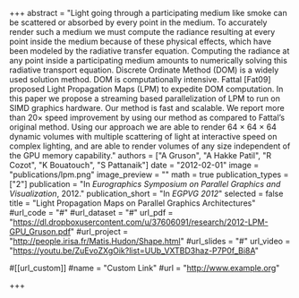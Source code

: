 +++
abstract = "Light going through a participating medium like smoke can be scattered or absorbed by every point in the medium. To accurately render such a medium we must compute the radiance resulting at every point inside the medium because of these physical effects, which have been modeled by the radiative transfer equation. Computing the radiance at any point inside a participating medium amounts to numerically solving this radiative transport equation. Discrete Ordinate Method (DOM) is a widely used solution method. DOM is computationally intensive. Fattal [Fat09] proposed Light Propagation Maps (LPM) to expedite DOM computation. In this paper we propose a streaming based parallelization of LPM to run on SIMD graphics hardware. Our method is fast and scalable. We report more than 20× speed improvement by using our method as compared to Fattal’s original method. Using our approach we are able to render 64 × 64 × 64 dynamic volumes with multiple scattering of light at interactive speed on complex lighting, and are able to render volumes of any size independent of the GPU memory capability."
authors = ["A Gruson", "A Hakke Patil", "R Cozot", "K Bouatouch", "S Pattanaik"]
date = "2012-02-01"
image = "publications/lpm.png"
image_preview = ""
math = true
publication_types = ["2"]
publication = "In *Eurographics Symposium on Parallel Graphics and Visualization*, 2012."
publication_short = "In *EGPVG 2012*"
selected = false
title = "Light Propagation Maps on Parallel Graphics Architectures"
#url_code = "#"
#url_dataset = "#"
url_pdf = "https://dl.dropboxusercontent.com/u/37606091/research/2012-LPM-GPU_Gruson.pdf"
#url_project = "http://people.irisa.fr/Matis.Hudon/Shape.html"
#url_slides = "#"
url_video = "https://youtu.be/ZuEvoZXgOik?list=UUb_VXTBD3haz-P7P0f_Bi8A"

#[[url_custom]]
#name = "Custom Link"
#url = "http://www.example.org"

+++
